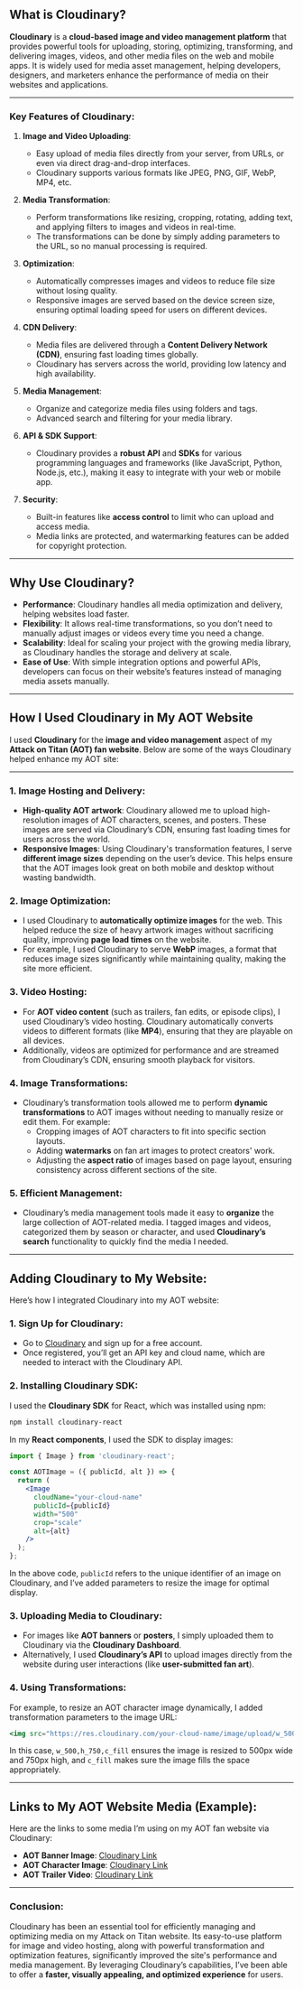
## **What is Cloudinary?**

**Cloudinary** is a **cloud-based image and video management platform** that provides powerful tools for uploading, storing, optimizing, transforming, and delivering images, videos, and other media files on the web and mobile apps. It is widely used for media asset management, helping developers, designers, and marketers enhance the performance of media on their websites and applications.

---

### **Key Features of Cloudinary**:
1. **Image and Video Uploading**:
   - Easy upload of media files directly from your server, from URLs, or even via direct drag-and-drop interfaces.
   - Cloudinary supports various formats like JPEG, PNG, GIF, WebP, MP4, etc.

2. **Media Transformation**:
   - Perform transformations like resizing, cropping, rotating, adding text, and applying filters to images and videos in real-time.
   - The transformations can be done by simply adding parameters to the URL, so no manual processing is required.

3. **Optimization**:
   - Automatically compresses images and videos to reduce file size without losing quality.
   - Responsive images are served based on the device screen size, ensuring optimal loading speed for users on different devices.

4. **CDN Delivery**:
   - Media files are delivered through a **Content Delivery Network (CDN)**, ensuring fast loading times globally.
   - Cloudinary has servers across the world, providing low latency and high availability.

5. **Media Management**:
   - Organize and categorize media files using folders and tags.
   - Advanced search and filtering for your media library.

6. **API & SDK Support**:
   - Cloudinary provides a **robust API** and **SDKs** for various programming languages and frameworks (like JavaScript, Python, Node.js, etc.), making it easy to integrate with your web or mobile app.

7. **Security**:
   - Built-in features like **access control** to limit who can upload and access media.
   - Media links are protected, and watermarking features can be added for copyright protection.

---

## **Why Use Cloudinary?**
- **Performance**: Cloudinary handles all media optimization and delivery, helping websites load faster.
- **Flexibility**: It allows real-time transformations, so you don’t need to manually adjust images or videos every time you need a change.
- **Scalability**: Ideal for scaling your project with the growing media library, as Cloudinary handles the storage and delivery at scale.
- **Ease of Use**: With simple integration options and powerful APIs, developers can focus on their website’s features instead of managing media assets manually.

---

## **How I Used Cloudinary in My AOT Website**

I used **Cloudinary** for the **image and video management** aspect of my **Attack on Titan (AOT) fan website**. Below are some of the ways Cloudinary helped enhance my AOT site:

---

### 1. **Image Hosting and Delivery**:
- **High-quality AOT artwork**: Cloudinary allowed me to upload high-resolution images of AOT characters, scenes, and posters. These images are served via Cloudinary’s CDN, ensuring fast loading times for users across the world.
- **Responsive Images**: Using Cloudinary's transformation features, I serve **different image sizes** depending on the user’s device. This helps ensure that the AOT images look great on both mobile and desktop without wasting bandwidth.

### 2. **Image Optimization**:
- I used Cloudinary to **automatically optimize images** for the web. This helped reduce the size of heavy artwork images without sacrificing quality, improving **page load times** on the website.
- For example, I used Cloudinary to serve **WebP** images, a format that reduces image sizes significantly while maintaining quality, making the site more efficient.

### 3. **Video Hosting**:
- For **AOT video content** (such as trailers, fan edits, or episode clips), I used Cloudinary’s video hosting. Cloudinary automatically converts videos to different formats (like **MP4**), ensuring that they are playable on all devices.
- Additionally, videos are optimized for performance and are streamed from Cloudinary’s CDN, ensuring smooth playback for visitors.

### 4. **Image Transformations**:
- Cloudinary’s transformation tools allowed me to perform **dynamic transformations** to AOT images without needing to manually resize or edit them. For example:
   - Cropping images of AOT characters to fit into specific section layouts.
   - Adding **watermarks** on fan art images to protect creators' work.
   - Adjusting the **aspect ratio** of images based on page layout, ensuring consistency across different sections of the site.

### 5. **Efficient Management**:
- Cloudinary’s media management tools made it easy to **organize** the large collection of AOT-related media. I tagged images and videos, categorized them by season or character, and used **Cloudinary’s search** functionality to quickly find the media I needed.

---

## **Adding Cloudinary to My Website**:

Here’s how I integrated Cloudinary into my AOT website:

### 1. **Sign Up for Cloudinary**:
   - Go to [Cloudinary](https://cloudinary.com/) and sign up for a free account.
   - Once registered, you’ll get an API key and cloud name, which are needed to interact with the Cloudinary API.

### 2. **Installing Cloudinary SDK**:
   I used the **Cloudinary SDK** for React, which was installed using npm:

   ```bash
   npm install cloudinary-react
   ```

   In my **React components**, I used the SDK to display images:

   ```jsx
   import { Image } from 'cloudinary-react';

   const AOTImage = ({ publicId, alt }) => {
     return (
       <Image
         cloudName="your-cloud-name"
         publicId={publicId}
         width="500"
         crop="scale"
         alt={alt}
       />
     );
   };
   ```

   In the above code, `publicId` refers to the unique identifier of an image on Cloudinary, and I’ve added parameters to resize the image for optimal display.

### 3. **Uploading Media to Cloudinary**:
   - For images like **AOT banners** or **posters**, I simply uploaded them to Cloudinary via the **Cloudinary Dashboard**.
   - Alternatively, I used **Cloudinary’s API** to upload images directly from the website during user interactions (like **user-submitted fan art**).

### 4. **Using Transformations**:
   For example, to resize an AOT character image dynamically, I added transformation parameters to the image URL:

   ```jsx
   <img src="https://res.cloudinary.com/your-cloud-name/image/upload/w_500,h_750,c_fill/character_image.jpg" alt="AOT Character" />
   ```

   In this case, `w_500,h_750,c_fill` ensures the image is resized to 500px wide and 750px high, and `c_fill` makes sure the image fills the space appropriately.

---

## **Links to My AOT Website Media (Example)**:

Here are the links to some media I’m using on my AOT fan website via Cloudinary:

- **AOT Banner Image**: [Cloudinary Link](https://res.cloudinary.com/your-cloud-name/image/upload/v1616161616/aot-banner.jpg)
- **AOT Character Image**: [Cloudinary Link](https://res.cloudinary.com/your-cloud-name/image/upload/v1616161616/aot-character.jpg)
- **AOT Trailer Video**: [Cloudinary Link](https://res.cloudinary.com/your-cloud-name/video/upload/v1616161616/aot-trailer.mp4)

---

### **Conclusion**:
Cloudinary has been an essential tool for efficiently managing and optimizing media on my Attack on Titan website. Its easy-to-use platform for image and video hosting, along with powerful transformation and optimization features, significantly improved the site's performance and media management. By leveraging Cloudinary’s capabilities, I’ve been able to offer a **faster, visually appealing, and optimized experience** for users.
